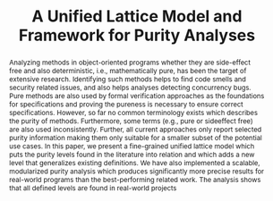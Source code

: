 ---
key: HKERM
slug: OPIUM
type: conference
title: "A Unified Lattice Model and Framework for Purity Analyses"
authors:
  - helm
  - kuebler
  - eichberg
  - reif
  - mezini
published_in: "Proceedings of the 2018 33rd ACM/IEEE International Conference on Automated Software Engineering"
series: ASE 2018
year: 2018
pages: 340-350
doi: 10.1145/3238147.3238226
abstract: >
  Analyzing methods in object-oriented programs whether they are
  side-effect free and also deterministic, i.e., mathematically pure, has
  been the target of extensive research. Identifying such methods
  helps to find code smells and security related issues, and also helps
  analyses detecting concurrency bugs. Pure methods are also used
  by formal verification approaches as the foundations for specifications
  and proving the pureness is necessary to ensure correct
  specifications.
  However, so far no common terminology exists which describes
  the purity of methods. Furthermore, some terms (e.g., pure or sideeffect
  free) are also used inconsistently. Further, all current approaches
  only report selected purity information making them
  only suitable for a smaller subset of the potential use cases.
  In this paper, we present a fine-grained unified lattice model
  which puts the purity levels found in the literature into relation
  and which adds a new level that generalizes existing definitions.
  We have also implemented a scalable, modularized purity analysis
  which produces significantly more precise results for real-world
  programs than the best-performing related work. The analysis
  shows that all defined levels are found in real-world projects
preprint: OPIUM.pdf
website: http://opal-project.de/Opium.html
---